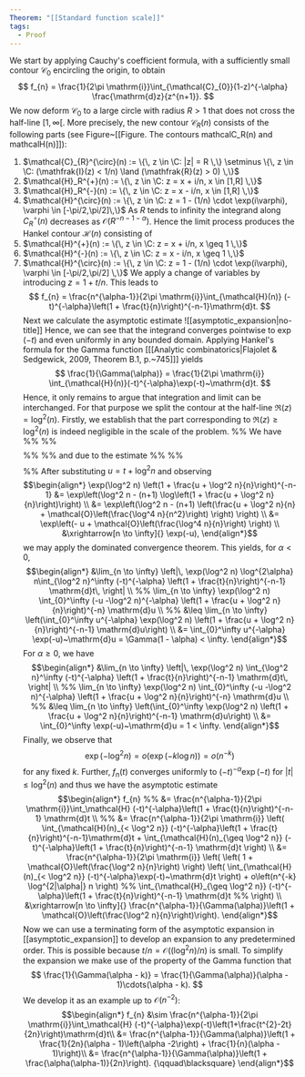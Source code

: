 ```yaml
---
Theorem: "[[Standard function scale]]"
tags:
  - Proof
---
```


We start by applying Cauchy's coefficient formula, with a sufficiently small contour $\mathcal{C}_0$ encircling the origin, to obtain
$$
f_{n} = \frac{1}{2\pi \mathrm{i}}\int_{\mathcal{C}_{0}}(1-z)^{-\alpha} \frac{\mathrm{d}z}{z^{n+1}}.
$$
We now deform $\mathcal{C}_0$ to a large circle with radius $R > 1$ that does not cross the half-line $[1,\infty[$.
More precisely, the new contour $\mathcal{C}_{R}(n)$ consists of the following parts (see Figure~[[Figure. The contours mathcalC_R(n) and mathcalH(n)]]):
1. $\mathcal{C}_{R}^{\circ}(n) := \{\, z \in \C: |z| = R \,\} \setminus \{\, z \in \C: (\mathfrak{I}(z) < 1/n) \land (\mathfrak{R}(z) > 0) \,\}$
2. $\mathcal{H}_R^{+}(n) := \{\, z \in \C: z = x + i/n, x \in [1,R] \,\}$
3. $\mathcal{H}_R^{-}(n) := \{\, z \in \C: z = x - i/n, x \in [1,R] \,\}$
4. $\mathcal{H}^{\circ}(n) := \{\, z \in \C: z = 1 - (1/n) \cdot \exp(i\varphi), \varphi \in [-\pi/2,\pi/2]\,\}$
As $R$ tends to infinity the integrand along $C_{R}^{\circ}(n)$ decreases as $\mathcal{O}(R^{-n-1-\alpha})$.
Hence the limit process produces the Hankel contour $\mathcal{H}(n)$ consisting of
1. $\mathcal{H}^{+}(n) := \{\, z \in \C: z = x + i/n, x \geq 1 \,\}$
2. $\mathcal{H}^{-}(n) := \{\, z \in \C: z = x - i/n, x \geq 1 \,\}$
3. $\mathcal{H}^{\circ}(n) := \{\, z \in \C: z = 1 - (1/n) \cdot \exp(i\varphi), \varphi \in [-\pi/2,\pi/2] \,\}$
We apply a change of variables by introducing $z = 1 + t/n$. This leads to 
$$
f_{n} = \frac{n^{\alpha-1}}{2\pi \mathrm{i}}\int_{\mathcal{H}(n)} (-t)^{-\alpha}\left(1 + \frac{t}{n}\right)^{-n-1}\mathrm{d}t.
$$
Next we calculate the asymptotic estimate
![[asymptotic_expansion|no-title]]
Hence, we can see that the integrand converges pointwise to $\exp(-t)$ and even uniformly in any bounded domain.
Applying Hankel's formula for the Gamma function \[[[Analytic combinatorics|Flajolet & Sedgewick, 2009, Theorem B.1, p.~745]]\] yields 
$$
\frac{1}{\Gamma(\alpha)} =
\frac{1}{2\pi \mathrm{i}} \int_{\mathcal{H}(n)}(-t)^{-\alpha}\exp(-t)~\mathrm{d}t.
$$
Hence, it only remains to argue that integration and limit can be interchanged.
For that purpose we split the contour at the half-line $\mathfrak{R}(z)  = \log^{2}(n)$. Firstly, we establish that the part corresponding to $\mathfrak{R}(z) \geq \log^{2}(n)$ is indeed negligible in the scale of the problem. 
%% We have  %%
%% $$ %%
%% \lim_{n \to \infty} (1 + t/n)^{-n-1} = \exp(-t), %%
%% $$ %%
%% and due to the estimate %%
%% $$ %%
%%   |f_n(t)| := \left|(-t)^{-\alpha} \left(1 + \frac{t}{n}\right)^{-n-1}\right| \leq\left| \frac{t}{1 + t/n}\right|^{-\alpha} \cdot \left(1 + \frac{t}{n}\right)^2 \leq C \left(1 + \frac{t}{n}\right)^2 =: g(t) %%
%% $$ %%
After substituting $u = t + \log^2 n$ and observing
$$\begin{align*}
\exp(\log^2 n) \left(1 + \frac{u + \log^2 n}{n}\right)^{-n-1} &=
\exp\left(\log^2 n - (n+1) \log\left(1 + \frac{u + \log^2 n}{n}\right)\right) \\
&= \exp\left(\log^2 n - (n+1) \left(\frac{u + \log^2 n}{n} + \mathcal{O}\left(\frac{\log^4 n}{n^2}\right) \right) \right) \\
&= \exp\left(- u + \mathcal{O}\left(\frac{\log^4 n}{n}\right) \right) \\
&\xrightarrow[n \to \infty]{} \exp(-u),
\end{align*}$$
we may apply the dominated convergence theorem. This yields, for $\alpha < 0$,
$$\begin{align*}
&\lim_{n \to \infty} \left|\, \exp(\log^2 n) \log^{2\alpha} n\int_{\log^2 n}^\infty (-t)^{-\alpha} \left(1 + \frac{t}{n}\right)^{-n-1} \mathrm{d}t\, \right| \\
%% \lim_{n \to \infty}  \exp(\log^2 n) \int_{0}^\infty (-u -\log^2 n)^{-\alpha} \left(1 + \frac{u + \log^2 n}{n}\right)^{-n} \mathrm{d}u \\ %%
&\leq \lim_{n \to \infty} \left(\int_{0}^\infty u^{-\alpha} \exp(\log^2 n) \left(1 + \frac{u + \log^2 n}{n}\right)^{-n-1} \mathrm{d}u\right)
\\
&= \int_{0}^\infty u^{-\alpha} \exp(-u)~\mathrm{d}u
= \Gamma(1 - \alpha) < \infty.
\end{align*}$$
For $\alpha \geq 0$, we have 
$$\begin{align*}
&\lim_{n \to \infty} \left|\, \exp(\log^2 n) \int_{\log^2 n}^\infty (-t)^{-\alpha} \left(1 + \frac{t}{n}\right)^{-n-1} \mathrm{d}t\, \right| \\
%% \lim_{n \to \infty}  \exp(\log^2 n) \int_{0}^\infty (-u -\log^2 n)^{-\alpha} \left(1 + \frac{u + \log^2 n}{n}\right)^{-n} \mathrm{d}u \\ %%
&\leq \lim_{n \to \infty} \left(\int_{0}^\infty \exp(\log^2 n) \left(1 + \frac{u + \log^2 n}{n}\right)^{-n-1} \mathrm{d}u\right)
\\
&= \int_{0}^\infty \exp(-u)~\mathrm{d}u
= 1 < \infty.
\end{align*}$$
Finally, we observe that
$$
\exp\left(-\log^2 n\right) = o(\exp( - k \log n)) = o\left(n^{-k}\right)
$$
for any fixed $k$. Further, $f_n(t)$ converges uniformly to $(-t)^{-\alpha}\exp(-t)$ for $|t| \leq \log^2(n)$ and thus we have the asymptotic estimate
$$\begin{align*}
f_{n} 
%% &= \frac{n^{\alpha-1}}{2\pi \mathrm{i}}\int_\mathcal{H} (-t)^{-\alpha}\left(1 + \frac{t}{n}\right)^{-n-1} \mathrm{d}t \\ %%
&= \frac{n^{\alpha-1}}{2\pi \mathrm{i}}
\left(
\int_{\mathcal{H}(n)_{< \log^2 n}} (-t)^{-\alpha}\left(1 + \frac{t}{n}\right)^{-n-1}\mathrm{d}t +
\int_{\mathcal{H}(n)_{\geq \log^2 n}} (-t)^{-\alpha}\left(1 + \frac{t}{n}\right)^{-n-1} \mathrm{d}t
\right) \\
&= \frac{n^{\alpha-1}}{2\pi \mathrm{i}}
\left(
\left(
1 + \mathcal{O}\left(\frac{\log^2 n}{n}\right)
\right)
\left(
\int_{\mathcal{H}(n)_{< \log^2 n}} (-t)^{-\alpha}\exp(-t)~\mathrm{d}t
\right) +
o\left(n^{-k} \log^{2|\alpha|} n \right)
%% \int_{\mathcal{H}_{\geq \log^2 n}} (-t)^{-\alpha}\left(1 + \frac{t}{n}\right)^{-n-1} \mathrm{d}t %%
\right) \\
&\xrightarrow[n \to \infty]{} \frac{n^{\alpha-1}}{\Gamma(\alpha)}\left(1 + \mathcal{O}\left(\frac{\log^2 n}{n}\right)\right).
\end{align*}$$
Now we can use a terminating form of the asymptotic expansion in [[asymptotic_expansion]] to develop an expansion to any predetermined order. This is possible because $t/n = \mathcal{O}((\log^2 n) /n)$ is small.
To simplify the expansion we make use of the property of the Gamma function that 
$$
\frac{1}{\Gamma(\alpha - k)} = \frac{1}{\Gamma(\alpha)}(\alpha - 1)\cdots(\alpha - k).
$$
We develop it as an example up to $\mathcal{O}\left(n^{-2}\right)$:
$$\begin{align*}
f_{n} &\sim \frac{n^{\alpha-1}}{2\pi \mathrm{i}}\int_\mathcal{H} (-t)^{-\alpha}\exp(-t)\left(1+\frac{t^{2}-2t}{2n}\right)\mathrm{d}t\\
&= \frac{n^{\alpha-1}}{\Gamma(\alpha)}\left(1 + \frac{1}{2n}(\alpha - 1)\left(\alpha -2\right) + \frac{1}{n}(\alpha - 1)\right)\\
&= \frac{n^{\alpha-1}}{\Gamma(\alpha)}\left(1 + \frac{\alpha(\alpha-1)}{2n}\right). {\qquad\blacksquare}
\end{align*}$$
